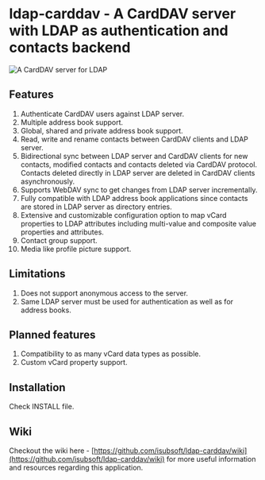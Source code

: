 # ldap-carddav - A CardDAV server with LDAP as authentication and contacts backend
![A CardDAV server for LDAP](https://github.com/user-attachments/assets/e7d0f02a-bfd1-489f-b8a8-e0aef168c035)

## Features
1. Authenticate CardDAV users against LDAP server.
2. Multiple address book support.
3. Global, shared and private address book support.
4. Read, write and rename contacts between CardDAV clients and LDAP server.
5. Bidirectional sync between LDAP server and CardDAV clients for new contacts, modified contacts and contacts deleted via CardDAV protocol. Contacts deleted directly in LDAP server are deleted in CardDAV clients asynchronously.
6. Supports WebDAV sync to get changes from LDAP server incrementally.
7. Fully compatible with LDAP address book applications since contacts are stored in LDAP server as directory entries.
8. Extensive and customizable configuration option to map vCard properties to LDAP attributes including multi-value and composite value properties and attributes.
9. Contact group support.
10. Media like profile picture support.

## Limitations
1. Does not support anonymous access to the server.
2. Same LDAP server must be used for authentication as well as for address books.

## Planned features
1. Compatibility to as many vCard data types as possible.
2. Custom vCard property support.

## Installation
Check INSTALL file.

## Wiki
Checkout the wiki here - [https://github.com/isubsoft/ldap-carddav/wiki](https://github.com/isubsoft/ldap-carddav/wiki) for more useful information and resources regarding this application.
